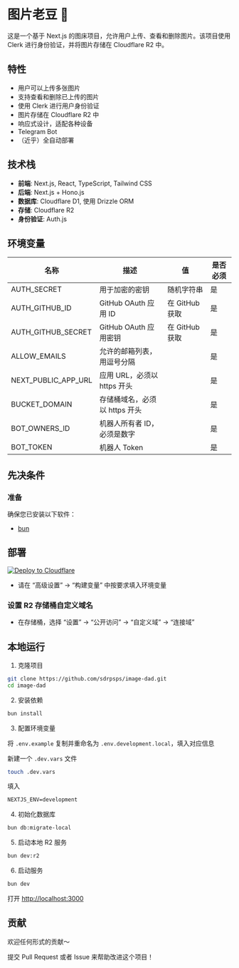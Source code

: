 # 图片老豆 👨

这是一个基于 Next.js 的图床项目，允许用户上传、查看和删除图片。该项目使用 Clerk 进行身份验证，并将图片存储在 Cloudflare R2 中。

## 特性

- 用户可以上传多张图片
- 支持查看和删除已上传的图片
- 使用 Clerk 进行用户身份验证
- 图片存储在 Cloudflare R2 中
- 响应式设计，适配各种设备
- Telegram Bot
- （近乎）全自动部署

## 技术栈

- **前端**: Next.js, React, TypeScript, Tailwind CSS
- **后端**: Next.js + Hono.js
- **数据库**: Cloudflare D1, 使用 Drizzle ORM
- **存储**: Cloudflare R2
- **身份验证**: Auth.js

## 环境变量

| 名称                | 描述                          | 值             | 是否必须 |
| ------------------- | ----------------------------- | -------------- | -------- |
| AUTH_SECRET         | 用于加密的密钥                | 随机字符串     | 是       |
| AUTH_GITHUB_ID      | GitHub OAuth 应用 ID          | 在 GitHub 获取 | 是       |
| AUTH_GITHUB_SECRET  | GitHub OAuth 应用密钥         | 在 GitHub 获取 | 是       |
| ALLOW_EMAILS        | 允许的邮箱列表，用逗号分隔    |                | 是       |
| NEXT_PUBLIC_APP_URL | 应用 URL，必须以 https 开头   |                | 是       |
| BUCKET_DOMAIN       | 存储桶域名，必须以 https 开头 |                | 是       |
| BOT_OWNERS_ID       | 机器人所有者 ID，必须是数字   |                | 是       |
| BOT_TOKEN           | 机器人 Token                  |                | 是       |

## 先决条件

### 准备

确保您已安装以下软件：

- [bun](https://bun.sh)

## 部署

[![Deploy to Cloudflare](https://deploy.workers.cloudflare.com/button)](https://deploy.workers.cloudflare.com/?url=https://github.com/sdrpsps/image-dad)

- 请在 “高级设置” -> “构建变量” 中按要求填入环境变量

### 设置 R2 存储桶自定义域名

- 在存储桶，选择 “设置” -> “公开访问” -> “自定义域” -> “连接域”

## 本地运行

1. 克隆项目

```bash
git clone https://github.com/sdrpsps/image-dad.git
cd image-dad
```

2. 安装依赖

```bash
bun install
```

3. 配置环境变量

将 `.env.example` 复制并重命名为 `.env.development.local`，填入对应信息

新建一个 `.dev.vars` 文件

```bash
touch .dev.vars
```

填入

```txt
NEXTJS_ENV=development
```

4. 初始化数据库

```bash
bun db:migrate-local
```

5. 启动本地 R2 服务

```bash
bun dev:r2
```

6. 启动服务

```bash
bun dev
```

打开 [http://localhost:3000](http://localhost:3000)

## 贡献

欢迎任何形式的贡献～

提交 Pull Request 或者 Issue 来帮助改进这个项目！
